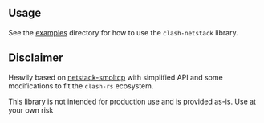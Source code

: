 ## Usage

See the [examples](examples) directory for how to use the `clash-netstack` library.

## Disclaimer

Heavily based on [netstack-smoltcp](https://github.com/automesh-network/netstack-smoltcp) with simplified API and some modifications to fit the `clash-rs` ecosystem.

This library is not intended for production use and is provided as-is. Use at your own risk
